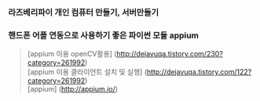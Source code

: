 ### 라즈베리파이 개인 컴퓨터 만들기, 서버만들기
### 핸드폰 어플 연동으로 사용하기 좋은 파이썬 모듈 appium
> [appium 이용 openCV활용] (http://dejavuqa.tistory.com/230?category=261992) </br>
> [appium 이용 클라이언트 설치 및 실행] (http://dejavuqa.tistory.com/122?category=261992) </br>
> [appium] (http://appium.io/) </br>
